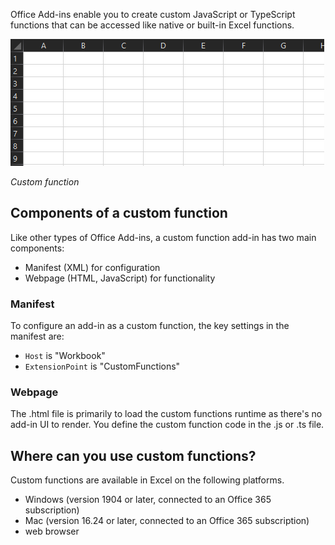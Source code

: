 Office Add-ins enable you to create custom JavaScript or TypeScript functions that can be accessed like native or built-in Excel functions.

![Custom function being activated in Excel](../media/sphere-volume.gif)

*Custom function*

## Components of a custom function

Like other types of Office Add-ins, a custom function add-in has two main components:

- Manifest (XML) for configuration
- Webpage (HTML, JavaScript) for functionality

### Manifest

To configure an add-in as a custom function, the key settings in the manifest are:

- `Host` is "Workbook"
- `ExtensionPoint` is "CustomFunctions"

### Webpage

The .html file is primarily to load the custom functions runtime as there's no add-in UI to render. You define the custom function code in the .js or .ts file.

## Where can you use custom functions?

Custom functions are available in Excel on the following platforms.

- Windows (version 1904 or later, connected to an Office 365 subscription)
- Mac (version 16.24 or later, connected to an Office 365 subscription)
- web browser